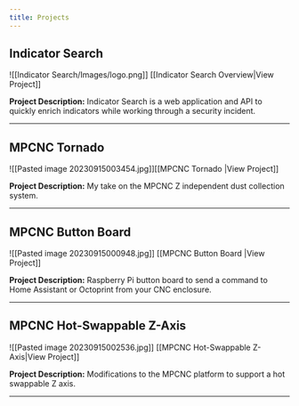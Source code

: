 ```yaml
---
title: Projects
---
```

## Indicator Search
![[Indicator Search/Images/logo.png]]
[[Indicator Search Overview|View Project]]

**Project Description:** Indicator Search is a web application and API to quickly enrich indicators 
while working through a security incident.


---
## MPCNC Tornado
![[Pasted image 20230915003454.jpg]][[MPCNC Tornado |View Project]]

**Project Description:** My take on the MPCNC Z independent dust collection system.

---
## MPCNC Button Board
![[Pasted image 20230915000948.jpg]]
[[MPCNC Button Board |View Project]]

**Project Description:** Raspberry Pi button board to send a command to Home Assistant or Octoprint from your CNC enclosure.

---
## MPCNC Hot-Swappable Z-Axis
![[Pasted image 20230915002536.jpg]]
[[MPCNC Hot-Swappable Z-Axis|View Project]]

**Project Description:** Modifications to the MPCNC platform to support a hot swappable Z axis.

---
